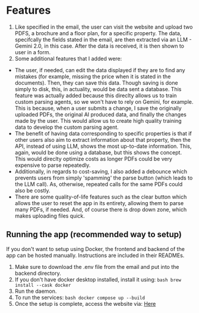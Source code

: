 # Features
1. Like specified in the email, the user can visit the website and upload two PDFS, a brochure and a floor plan, for a specific property. The data, specifcally the fields stated in the email, are then extracted via an LLM - Gemini 2.0, in this case. After the data is received, it is then shown to user in a form.
2. Some additional features that I added were:
  - The user, if needed, can edit the data displayed if they are to find any mistakes (for example, missing the price when it is stated in the documents). Then, they can save this data. Though saving is done simply to disk, this, in actuality, would be data sent a database. This feature was actually added because this direclty allows us to train custom parsing agents, so we won't have to rely on Gemini, for example. This is because, when a user submits a change, I save the originally uploaded PDFs, the original AI produced data, and finally the changes made by the user. This would allow us to create high quality training data to develop the custom parsing agent.
  - The benefit of having data corresponding to specific properties is that if other users also aim to extract information about that property, then the API, instead of using LLM, shows the most up-to-date information. This, again, would be done using a database, but this shows the concept. This would direclty optimize costs as longer PDFs could be very expensive to parse repeatedly.
  - Additionally, in regards to cost-saving, I also added a debounce which prevents users from simply 'spamming' the parse button (which leads to the LLM call). As, otherwise, repeated calls for the same PDFs could also be costly.
  - There are some quality-of-life features such as the clear button which allows the user to reset the app in its entirety, allowing them to parse many PDFs, if needed. And, of course there is drop down zone, which makes uploading files quick.

## Running the app (recommended way to setup)

If you don't want to setup using Docker, the frontend and backend of the app can be hosted manually. Instructions are included in their READMEs.

1. Make sure to download the .env file from the email and put into the backend directory.
2. If you don't have docker desktop installed, install it using: ```bash brew install --cask docker```
3. Run the daemon.
4. To run the services: ```bash docker compose up --build```
5. Once the setup is complete, access the website via: [Here](http://localhost:3000/upload)

